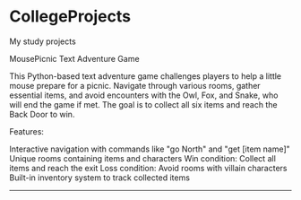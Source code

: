 # CollegeProjects
My study projects

MousePicnic Text Adventure Game

This Python-based text adventure game challenges players to help a little mouse prepare for a picnic. Navigate through various rooms, gather essential items, and avoid encounters with the Owl, Fox, and Snake, who will end the game if met. The goal is to collect all six items and reach the Back Door to win.

Features:

Interactive navigation with commands like "go North" and "get [item name]"
Unique rooms containing items and characters
Win condition: Collect all items and reach the exit
Loss condition: Avoid rooms with villain characters
Built-in inventory system to track collected items
________________________________
